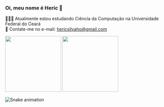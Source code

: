 ### Oi, meu nome é Heric 👋
👨🏻‍💻 Atualmente estou estudando Ciência da Computação na Universidade Federal do Ceará <br>
📧 Contate-me no e-mail: hericsilvaho@gmail.com<br>

 <div>
  <img height="180em" src="https://github-readme-stats.vercel.app/api?username=hscHeric&show_icons=true&include_all_commits=true&count_private=true&theme=dark"/>
  <img height="180em" src="https://github-readme-stats.vercel.app/api/top-langs/?username=hscHeric&layout=compact&langs_count=7&theme=dark"/>
</div>

![Snake animation](https://github.com/hscHeric/hscHeric/blob/output/github-contribution-grid-snake.svg)
